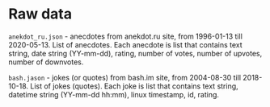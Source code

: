 # Raw data

`anekdot_ru.json` - anecdotes from anekdot.ru site, from 1996-01-13 till 2020-05-13. List of anecdotes. Each anecdote is list that contains text string, date string (YY-mm-dd), rating, number of votes, number of upvotes, number of downvotes.

`bash.jason` - jokes (or quotes) from bash.im site, from 2004-08-30 till 2018-10-18. List of jokes (quotes). Each joke is list that contains text string, datetime string (YY-mm-dd hh:mm), linux timestamp, id, rating.